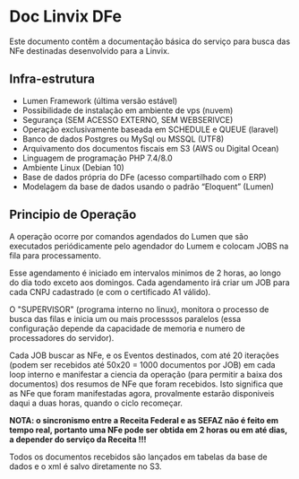 # Doc Linvix DFe

Este documento contêm a documentação básica do serviço para busca das NFe destinadas desenvolvido para a Linvix.

## Infra-estrutura
- Lumen Framework (última versão estável)
- Possibilidade de instalação em ambiente de vps (nuvem)
- Segurança (SEM ACESSO EXTERNO, SEM WEBSERIVCE)
- Operação exclusivamente baseada em SCHEDULE e QUEUE (laravel)
- Banco de dados Postgres ou MySql ou MSSQL (UTF8)
- Arquivamento dos documentos fiscais em S3 (AWS ou Digital Ocean)
- Linguagem de programação PHP 7.4/8.0
- Ambiente Linux (Debian 10)
- Base de dados própria do DFe (acesso compartilhado com o ERP)
- Modelagem da base de dados usando o padrão “Eloquent” (Lumen)


## Principio de Operação


A operação ocorre por comandos agendados do Lumen que são executados periódicamente pelo agendador do Lumem e colocam JOBS na fila para processamento.

Esse agendamento é iniciado em intervalos minimos de 2 horas, ao longo do dia todo exceto aos domingos. Cada agendamento irá criar um JOB para cada CNPJ cadastrado (e com o certificado A1 válido).

O "SUPERVISOR" (programa interno no linux), monitora o processo de busca das filas e inicia um ou mais processsos paralelos (essa configuração depende da capacidade de memoria e numero de processadores do servidor).

Cada JOB buscar as NFe, e os Eventos destinados, com até 20 iterações (podem ser recebidos até 50x20 = 1000 documentos por JOB) em cada loop interno e manifestar a ciencia da operação (para permitir a baixa dos documentos) dos resumos de NFe que foram recebidos. Isto significa que as NFe que foram manifestadas agora, provalmente estarão disponiveis daqui a duas horas, quando o ciclo recomeçar.

**NOTA: o sincronismo entre a Receita Federal e as SEFAZ não é feito em tempo real, portanto uma NFe pode ser obtida em 2 horas ou em até dias, a depender do serviço da Receita !!!**

Todos os documentos recebidos são lançados em tabelas da base de dados e o xml é salvo diretamente no S3.
